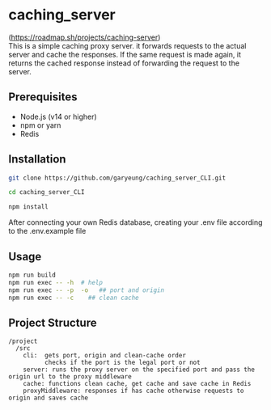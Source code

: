 # caching_server
(https://roadmap.sh/projects/caching-server)  
This is a simple caching proxy server. it forwards requests to the actual server and cache the responses. If the same request is made again, it returns the cached response instead of forwarding the request to the server. 

## Prerequisites

- Node.js (v14 or higher)
- npm or yarn
- Redis 

## Installation 
```sh
git clone https://github.com/garyeung/caching_server_CLI.git 

cd caching_server_CLI 

npm install 
```
After connecting your own Redis database, creating your .env file according to the .env.example file

## Usage
```sh
npm run build
npm run exec -- -h  # help
npm run exec -- -p  -o   ## port and origin 
npm run exec -- -c    ## clean cache
```
## Project Structure
```
/project
  /src
    cli:  gets port, origin and clean-cache order
          checks if the port is the legal port or not
    server: runs the proxy server on the specified port and pass the origin url to the proxy middleware
    cache: functions clean cache, get cache and save cache in Redis
    proxyMiddleware: responses if has cache otherwise requests to origin and saves cache
